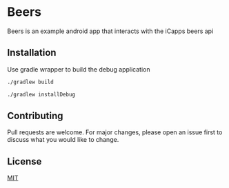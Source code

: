 # Beers

Beers is an example android app that interacts with the iCapps beers api

## Installation

Use gradle wrapper to build the debug application

```bash
./gradlew build
```

```bash
./gradlew installDebug
```

## Contributing
Pull requests are welcome. For major changes, please open an issue first to discuss what you would like to change.

## License
[MIT](https://choosealicense.com/licenses/mit/)